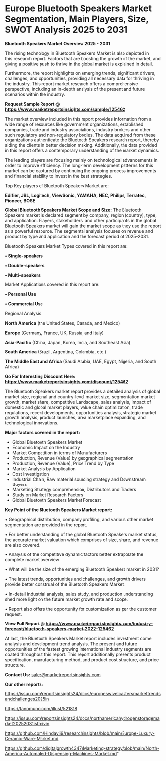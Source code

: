 # Europe Bluetooth Speakers Market Segmentation, Main Players, Size, SWOT Analysis 2025 to 2031

<Strong> Bluetooth Speakers Market Overview 2025 - 2031</strong>

The rising technology in Bluetooth Speakers Market is also depicted in this research report. Factors that are boosting the growth of the market, and giving a positive push to thrive in the global market is explained in detail.

Furthermore, the report highlights on emerging trends, significant drivers, challenges, and opportunities, providing all necessary data for thriving in the industry. This report market research offers a comprehensive perspective, including an in-depth analysis of the present and future scenarios within the industry.

<strong>Request Sample Report @ <a href=https://www.marketreportsinsights.com/sample/125462>https://www.marketreportsinsights.com/sample/125462</a></strong>

The market overview included in this report provides information from a wide range of resources like government organizations, established companies, trade and industry associations, industry brokers and other such regulatory and non-regulatory bodies. The data acquired from these organizations authenticate the Bluetooth Speakers research report, thereby aiding the clients in better decision making. Additionally, the data provided in this report offers a contemporary understanding of the market dynamics.

The leading players are focusing mainly on technological advancements in order to improve efficiency. The long-term development patterns for this market can be captured by continuing the ongoing process improvements and financial stability to invest in the best strategies.

Top Key players of Bluetooth Speakers Market are:

<strong>Edifier, JBL, Logitech, ViewSonic, YAMAHA, NEC, Philips, Terratec, Pioneer, BOSE</strong>

<strong><b>Global Bluetooth Speakers Market Scope and Size:</b></strong>
The Bluetooth Speakers market is declared segment by company, region (country), type, and application. Players, stakeholders, and other participants in the global Bluetooth Speakers market will gain the market scope as they use the report as a powerful resource. The segmental analysis focuses on revenue and product by type and application and the forecast period of 2025-2031.

Bluetooth Speakers Market Types covered in this report are:

<strong>• Single-speakers

• Double-speakers

• Multi-speakers</strong>

Market Applications covered in this report are:

<strong>• Personal Use

• Commercial Use</strong> 

Regional Analysis

<strong>North America</strong> (the United States, Canada, and Mexico)

<strong>Europe</strong> (Germany, France, UK, Russia, and Italy)

<strong>Asia-Pacific</strong> (China, Japan, Korea, India, and Southeast Asia)

<strong>South America</strong> (Brazil, Argentina, Colombia, etc.)

<strong>The Middle East and Africa</strong> (Saudi Arabia, UAE, Egypt, Nigeria, and South Africa)

<strong>Go For Interesting Discount Here: <a href=https://www.marketreportsinsights.com/discount/125462>https://www.marketreportsinsights.com/discount/125462</a></strong>

The Bluetooth Speakers market report provides a detailed analysis of global market size, regional and country-level market size, segmentation market growth, market share, competitive Landscape, sales analysis, impact of domestic and global market players, value chain optimization, trade regulations, recent developments, opportunities analysis, strategic market growth analysis, product launches, area marketplace expanding, and technological innovations.

<strong><b>Major factors covered in the report:</b></strong>
<ul>
  <li>Global Bluetooth Speakers Market </li>
  <li>Economic Impact on the Industry</li>
  <li>Market Competition in terms of Manufacturers</li>
  <li>Production, Revenue (Value) by geographical segmentation</li>
  <li>Production, Revenue (Value), Price Trend by Type</li>
  <li>Market Analysis by Application</li>
  <li>Cost Investigation</li>
  <li>Industrial Chain, Raw material sourcing strategy and Downstream Buyers</li>
  <li>Marketing Strategy comprehension, Distributors and Traders</li>
  <li>Study on Market Research Factors</li>
  <li>Global Bluetooth Speakers Market Forecast</li>
</ul>

<strong><b>Key Point of the Bluetooth Speakers Market report:</b></strong>

• Geographical distribution, company profiling, and various other market segmentation are provided in the report.

• For better understanding of the global Bluetooth Speakers market status, the accurate market valuation which comprises of size, share, and revenue are also covered.

• Analysis of the competitive dynamic factors better extrapolate the complete market overview

• What will be the size of the emerging Bluetooth Speakers market in 2031?

• The latest trends, opportunities and challenges, and growth drivers provide better construal of the Bluetooth Speakers Market.

• In-detail industrial analysis, sales study, and production understanding shed more light on the future market growth rate and scope.

• Report also offers the opportunity for customization as per the customer request.

<strong><b>View Full Report @ <a href=https://www.marketreportsinsights.com/industry-forecast/bluetooth-speakers-market-2022-125462>https://www.marketreportsinsights.com/industry-forecast/bluetooth-speakers-market-2022-125462</a></b></strong>


At last, the Bluetooth Speakers Market report includes investment come analysis and development trend analysis. The present and future opportunities of the fastest growing international industry segments are coated throughout this report. This report additionally presents product specification, manufacturing method, and product cost structure, and price structure.

<strong>Contact Us:</strong>
sales@marketreportsinsights.com

<strong>Our other reports:</strong>

<a href=https://issuu.com/reportsinsights24/docs/europeswivelcastersmarkettrendsandchallenges2025in>https://issuu.com/reportsinsights24/docs/europeswivelcastersmarkettrendsandchallenges2025in</a>

<a href=https://tanomuno.com/illust/521818>https://tanomuno.com/illust/521818</a>

<a href=https://issuu.com/reportsinsights24/docs/northamericahydrogenstoragemarket20252031isthrivin>https://issuu.com/reportsinsights24/docs/northamericahydrogenstoragemarket20252031isthrivin</a>

<a href=https://github.com/Hindavii9/researchinsights/blob/main/Europe-Luxury-Ceramic-Ware-Market.md>https://github.com/Hindavii9/researchinsights/blob/main/Europe-Luxury-Ceramic-Ware-Market.md</a>

<a href=https://github.com/digitalgrowth4347/Marketing-strategy/blob/main/North-America-Automated-Dispensing-Machines-Market.md>https://github.com/digitalgrowth4347/Marketing-strategy/blob/main/North-America-Automated-Dispensing-Machines-Market.md</a>"

